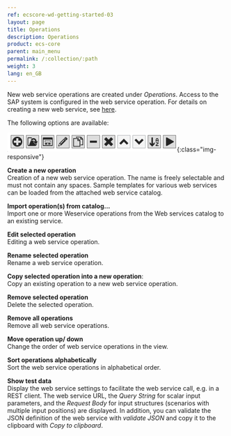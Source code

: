 ```yaml
---
ref: ecscore-wd-getting-started-03
layout: page
title: Operations
description: Operations
product: ecs-core
parent: main_menu
permalink: /:collection/:path
weight: 3
lang: en_GB
---
```


New web service operations are created under *Operations*. Access to the SAP system is configured in the web service operation. For details on creating a new web service, see [here](../../create_a_new_webservice).

The following options are available:

![WSD-Operations](/img/content/ecscore-wsd_17.png){:class="img-responsive"}
 
**Create a new operation** <br>
Creation of a new web service operation. The name is freely selectable and must not contain any spaces. Sample templates for various web services can be loaded from the attached web service catalog. 

**Import operation(s) from catalog...** <br>
Import one or more Weservice operations from the Web services catalog to an existing service.   

**Edit selected operation** <br>
Editing a web service operation.

**Rename selected operation** <br>
Rename a web service operation.

**Copy selected operation into a new operation**: <br>
Copy an existing operation to a new web service operation. 

**Remove selected operation** <br>
Delete the selected operation.

**Remove all operations** <br>
Remove all web service operations.

**Move operation up/ down** <br>
Change the order of web service operations in the view. 

**Sort operations alphabetically** <br>
Sort the web service operations in alphabetical order.

**Show test data** <br>
Display the web service settings to facilitate the web service call, e.g. in a REST client.
The web service URL, the *Query String* for scalar input parameters, and the *Request Body* for input structures (scenarios with multiple input positions) are displayed.
In addition, you can validate the JSON definition of the web service with *validate JSON* and copy it to the clipboard with *Copy to clipboard*.    
 


       

  